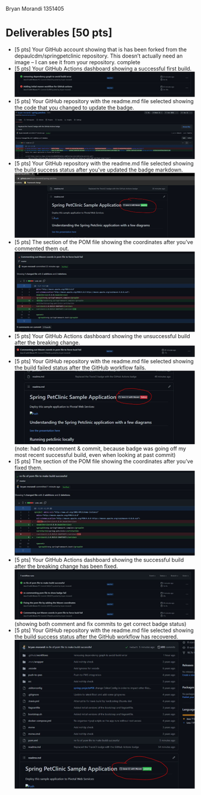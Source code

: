 Bryan Morandi 1351405

# Deliverables [50 pts]
- [5 pts] Your GitHub account showing that is has been forked from the depaulcdm/springpetclinic repository. This doesn’t actually need an image – I can see it from your repository.
complete
- [5 pts] Your GitHub Actions dashboard showing a successful first build.
![Screen Capture #1](figures/successful-first-build.JPG)
- [5 pts] Your GitHub repository with the readme.md file selected showing the code that you changed to update the badge.
![Screen Capture #2](figures/badge-update-code-change.JPG)
- [5 pts] Your GitHub repository with the readme.md file selected showing the build success status after you’ve updated the badge markdown.
![Screen Capture #3](figures/readme-badge-showing-build-success.JPG)
- [5 pts] The section of the POM file showing the coordinates after you’ve commented them out.
![Screen Capture #4](figures/pom-file-coords-commented-out.JPG)
- [5 pts] Your GitHub Actions dashboard showing the unsuccessful build after the breaking change.
![Screen Capture #5](figures/actions-dash-fail-after-pom-break.JPG)
- [5 pts] Your GitHub repository with the readme.md file selected showing the build failed status after the GitHub workflow fails.
![Screen Capture #6](figures/fail-badge-after-pom-comment.JPG)
(note: had to recomment & commit, because badge was going off my most recent successful build, even when looking at past commit)
- [5 pts] The section of the POM file showing the coordinates after you’ve fixed them.
![Screen Capture #7](figures/fixed-pom-file.JPG)
- [5 pts] Your GitHub Actions dashboard showing the successful build after the breaking change has been fixed.
![Screen Capture #8](figures/successful-build-after-pom-fix.JPG)
(showing both comment and fix commits to get correct badge status)
- [5 pts] Your GitHub repository with the readme.md file selected showing the build success status after the GitHub workflow has recovered.
![Screen Capture #9](figures/badge-success-after-pom-fix.JPG)